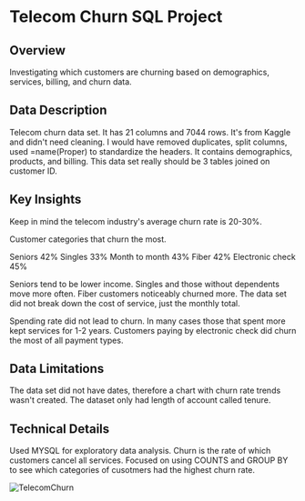# Telecom Churn SQL Project

## Overview

Investigating which customers are churning based on demographics, services, billing, and churn data.

## Data Description

Telecom churn data set. It has 21 columns and 7044 rows. It's from Kaggle and didn't need cleaning.
I would have removed duplicates, split columns, used =name(Proper) to standardize the headers.
It contains demographics, products, and billing. This data set really should be 3 tables joined on customer ID.

## Key Insights
Keep in mind the telecom industry's average churn rate is 20-30%.

Customer categories that churn the most.

Seniors          42%
Singles          33%
Month to month   43%
Fiber            42%
Electronic check 45%

Seniors tend to be lower income.
Singles and those without dependents move more often.
Fiber customers noticeably churned more. The data set did not break down the cost of service, just the monthly total.

Spending rate did not lead to churn. In many cases those that spent more kept services for 1-2 years.
Customers paying by electronic check did churn the most of all payment types.

## Data Limitations

The data set did not have dates, therefore a chart with churn rate trends wasn't created. The dataset only had length of account called tenure.

## Technical Details

Used MYSQL for exploratory data analysis.  Churn is the rate of which customers cancel all services. Focused on using COUNTS and GROUP BY to see which categories of cusotmers had the highest churn rate. 




![TelecomChurn](https://github.com/user-attachments/assets/b3c3212d-698a-4593-aa82-0980493f0c63)
